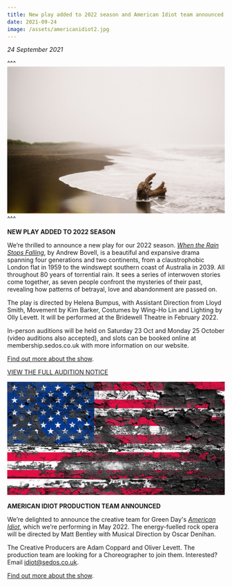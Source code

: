 ```yaml
---
title: New play added to 2022 season and American Idiot team announced
date: 2021-09-24
image: /assets/americanidiot2.jpg
---
```

*24 September 2021*

^^^
![](/assets/when-the-rain-stops-falling-1-.jpg)
^^^

**NEW PLAY ADDED TO 2022 SEASON**

We’re thrilled to announce a new play for our 2022 season. *[When the Rain Stops Falling](https://sedos.co.uk/shows/2022-when-the-rain-stops-falling)*, by Andrew Bovell, is a beautiful and expansive drama spanning four generations and two continents, from a claustrophobic London flat in 1959 to the windswept southern coast of Australia in 2039. All throughout 80 years of torrential rain.  It sees a series of interwoven stories come together, as seven people confront the mysteries of their past, revealing how patterns of betrayal, love and abandonment are passed on.

The play is directed by Helena Bumpus, with Assistant Direction from Lloyd Smith, Movement by Kim Barker, Costumes by Wing-Ho Lin and Lighting by Olly Levett. It will be performed at the Bridewell Theatre in February 2022.

In-person auditions will be held on Saturday 23 Oct and Monday 25 October (video auditions also accepted), and slots can be booked online at membership.sedos.co.uk with more information on our website.

[Find out more about the show](https://sedos.co.uk/shows/2022-when-the-rain-stops-falling).

[VIEW THE FULL AUDITION NOTICE](https://docs.google.com/document/d/1yojh6TaR8lNuwBGkfoBzYNN3v8dYQearRDChD3Uh7ec/edit?usp=sharing)

![](/assets/americanidiot2.jpg)

**AMERICAN IDIOT PRODUCTION TEAM ANNOUNCED**

We’re delighted to announce the creative team for Green Day's *[American Idiot](https://sedos.co.uk/shows/2022-american-idiot)*, which we’re performing in May 2022. The energy-fuelled rock opera will be directed by Matt Bentley with Musical Direction by Oscar Denihan.

The Creative Producers are Adam Coppard and Oliver Levett. The production team are looking for a Choreographer to join them. Interested? Email [idiot@sedos.co.uk](mailto:idiot@sedos.co.uk).

[Find out more about the show](https://sedos.co.uk/shows/2022-american-idiot).
